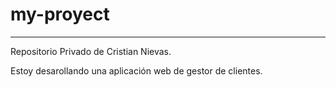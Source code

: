 # my-proyect
---
Repositorio Privado de Cristian Nievas.

Estoy desarollando una aplicación web de gestor de clientes.